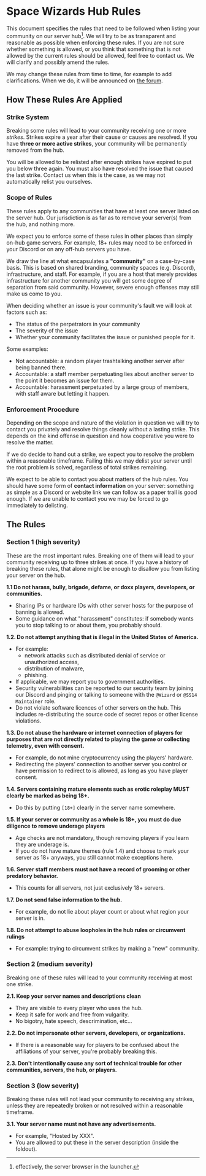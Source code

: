 <!--
When changing these rules, please keep the following in mind:
 - "Dehubbing" is somewhat informal, to stay consistent use "delisting" or "removed from the hub".
 - Do not state the same rule in multiple places. This can easily lead to inconsistencies after more edits are made.
 - Always use the Oxford comma to avoid confusion/rules lawyering.
 - Prefer using "or" over "/" to avoid confusion.
 - If applicable, use "community" instead of "server". If rules are broken outside a server but in a community, the community would (usually) still end up being removed from the hub in its entirety. Communities can also set up multiple servers or set up new servers after their community has been removed from the hub.
-->

# Space Wizards Hub Rules
This document specifies the rules that need to be followed when listing your community on our server hub[^hub]. We will try to be as transparent and reasonable as possible when enforcing these rules. If you are not sure whether something is allowed, or you think that something that is not allowed by the current rules should be allowed, feel free to contact us. We will clarify and possibly amend the rules.

We may change these rules from time to time, for example to add clarifications. When we do, it will be announced on [the forum](https://forum.spacestation14.io/index.php?/forum/29-hub-administrative/).

[^hub]: effectively, the server browser in the launcher.

## How These Rules Are Applied

### Strike System

Breaking some rules will lead to your community receiving one or more *strikes*. Strikes expire a year after their cause or causes are resolved. If you have **three or more active strikes**, your community will be permanently removed from the hub.

You will be allowed to be relisted after enough strikes have expired to put you below three again. You must also have resolved the issue that caused the last strike. Contact us when this is the case, as we may not automatically relist you ourselves.

### Scope of Rules

These rules apply to any communities that have at least one server listed on the server hub. Our jurisdiction is as far as to remove your server(s) from the hub, and nothing more. 

We expect you to enforce some of these rules in other places than simply on-hub game servers. For example, 18+ rules may need to be enforced in your Discord or on any off-hub servers you have.

We draw the line at what encapsulates a **"community"** on a case-by-case basis. This is based on shared branding, community spaces (e.g. Discord), infrastructure, and staff. For example, if you are a host that merely provides infrastructure for another community you will get some degree of separation from said community. However, severe enough offenses may still make us come to you.

When deciding whether an issue is your community's fault we will look at factors such as:
- The status of the perpetrators in your community
- The severity of the issue
- Whether your community facilitates the issue or punished people for it.

Some examples:
- Not accountable: a random player trashtalking another server after being banned there.
- Accountable: a staff member perpetuating lies about another server to the point it becomes an issue for them.
- Accountable: harassment perpetuated by a large group of members, with staff aware but letting it happen.

### Enforcement Procedure

Depending on the scope and nature of the violation in question we will try to contact you privately and resolve things cleanly without a lasting strike. This depends on the kind offense in question and how cooperative you were to resolve the matter.

If we do decide to hand out a strike, we expect you to resolve the problem within a reasonable timeframe. Failing this we may delist your server until the root problem is solved, regardless of total strikes remaining.

We expect to be able to contact you about matters of the hub rules. You should have some form of **contact information** on your server: something as simple as a Discord or website link we can follow as a paper trail is good enough. If we are unable to contact you we may be forced to go immediately to delisting.

## The Rules

### Section 1 (high severity)
These are the most important rules. Breaking one of them will lead to your community receiving up to three strikes at once. If you have a history of breaking these rules, that alone might be enough to disallow you from listing your server on the hub.

**1.1 Do not harass, bully, brigade, defame, or doxx players, developers, or communities.**
- Sharing IPs or hardware IDs with other server hosts for the purpose of banning is allowed.
- Some guidance on what "harassment" constitutes: if somebody wants you to stop talking to or about them, you probably should.

**1.2. Do not attempt anything that is illegal in the United States of America.**
- For example:
	- network attacks such as distributed denial of service or unauthorized access,
  - distribution of malware,
  - phishing.
- If applicable, we may report you to government authorities.
- Security vulnerabilities can be reported to our security team by joining our Discord and pinging or talking to someone with the `@Wizard` or `@SS14 Maintainer` role. 
- Do not violate software licences of other servers on the hub. This includes re-distributing the source code of secret repos or other license violations.

**1.3. Do not abuse the hardware or internet connection of players for purposes that are not directly related to playing the game or collecting telemetry, even with consent.**
- For example, do not mine cryptocurrency using the players' hardware.
- Redirecting the players' connection to another server you control or have permission to redirect to is allowed, as long as you have player consent.

**1.4. Servers containing mature elements such as erotic roleplay MUST clearly be marked as being 18+.**
- Do this by putting `[18+]` clearly in the server name somewhere.

**1.5. If your server or community as a whole is 18+, you must do due diligence to remove underage players**
- Age checks are not mandatory, though removing players if you learn they are underage is.
- If you do not have mature themes (rule 1.4) and choose to mark your server as 18+ anyways, you still cannot make exceptions here.

**1.6. Server staff members must not have a record of grooming or other predatory behavior.**
- This counts for all servers, not just exclusively 18+ servers.

**1.7. Do not send false information to the hub.**
- For example, do not lie about player count or about what region your server is in.

**1.8. Do not attempt to abuse loopholes in the hub rules or circumvent rulings**
- For example: trying to circumvent strikes by making a "new" community. 

### Section 2 (medium severity)
Breaking one of these rules will lead to your community receiving at most one strike.

**2.1. Keep your server names and descriptions clean**
- They are visible to every player who uses the hub.
- Keep it safe for work and free from vulgarity.
- No bigotry, hate speech, descrimination, etc...

**2.2. Do not impersonate other servers, developers, or organizations.**
- If there is a reasonable way for players to be confused about the affiliations of your server, you're probably breaking this.

**2.3. Don't intentionally cause any sort of technical trouble for other communities, servers, the hub, or players.**


### Section 3 (low severity)
Breaking these rules will not lead your community to receiving any strikes, unless they are repeatedly broken or not resolved within a reasonable timeframe.

**3.1. Your server name must not have any advertisements.**
- For example, "Hosted by XXX".
- You are allowed to put these in the server description (inside the foldout).
